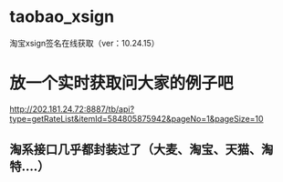 # taobao_xsign
淘宝xsign签名在线获取（ver：10.24.15）
# 放一个实时获取问大家的例子吧
http://202.181.24.72:8887/tb/api?type=getRateList&itemId=584805875942&pageNo=1&pageSize=10



## 淘系接口几乎都封装过了（大麦、淘宝、天猫、淘特....）
